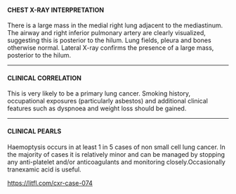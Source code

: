#### CHEST X-RAY INTERPRETATION
There is a large mass in the medial right lung adjacent to the mediastinum. The airway and right inferior pulmonary artery are clearly visualized, suggesting this is posterior to the hilum. Lung fields, pleura and bones otherwise normal. Lateral X-ray confirms the presence of a large mass, posterior to the hilum.

---------------
#### CLINICAL CORRELATION
This is very likely to be a primary lung cancer. Smoking history, occupational exposures (particularly asbestos) and additional clinical features such as dyspnoea and weight loss should be gained.

---------------
#### CLINICAL PEARLS
Haemoptysis occurs in at least 1 in 5 cases of non small cell lung cancer. In the majority of cases it is relatively minor and can be managed by stopping any anti-platelet and/or anticoagulants and monitoring closely.Occasionally tranexamic acid is useful.


<https://litfl.com/cxr-case-074>